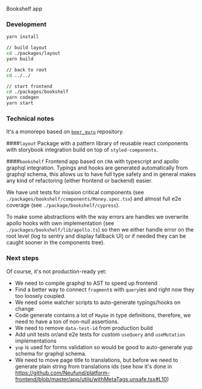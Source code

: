 Bookshelf app

### Development

```bash
yarn install

// build layout
cd ./packages/layout
yarn build

// back to root
cd ../../

// start frontend
cd ./packages/bookshelf
yarn codegen
yarn start

```

### Technical notes

It's a monorepo based on [`beer_guru`](https://github.com/desfero/beer_guru)
repository.

####`layout` Package with a pattern library of reusable react components with
storybook integration build on top of `styled-components`.

####`bookshelf` Frontend app based on `CRA` with typescript and apollo graphql
integration. Typings and hooks are generated automatically from graphql schema,
this allows us to have full type safety and in general makes any kind of
refactoring (either frontend or backend) easier.

We have unit tests for mission critical components (see
`./packages/bookshelf/components/Money.spec.tsx`) and almost full e2e coverage
(see `./package/bookshelf/cypress`).

To make some abstractions with the way errors are handles we overwrite apollo
hooks with own implementation (see `./packages/bookshelf/lib/apollo.ts`) so then
we either handle error on the root level (log to sentry and display fallback UI)
or if needed they can be caught sooner in the components tree).

### Next steps

Of course, it's not production-ready yet:

- We need to compile graphql to AST to speed up frontend
- Find a better way to connect `fragment`s with `query`ies and right now they
  too loosely coupled.
- We need some watcher scripts to auto-generate typings/hooks on change
- Code generate contains a lot of `Maybe` in type definitions, therefore, we
  need to have a ton of non-null assertions.
- We need to remove `data-test-id` from production build
- Add unit tests or/and e2e tests for custom `useQuery` and `useMutation`
  implementations
- `yup` is used for forms validation so would be good to auto-generate yup
  schema for graphql schema.
- We need to move page title to translations, but before we need to generate
  plain string from translations ids (see how it's done in
  https://github.com/Neufund/platform-frontend/blob/master/app/utils/withMetaTags.unsafe.tsx#L10)
